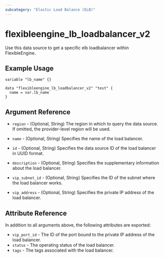 ```yaml
---
subcategory: "Elastic Load Balance (ELB)"
---
```


# flexibleengine_lb_loadbalancer_v2

Use this data source to get a specific elb loadbalancer within FlexibleEngine.

## Example Usage

```hcl
variable "lb_name" {}

data "flexibleengine_lb_loadbalancer_v2" "test" {
  name = var.lb_name
}
```

## Argument Reference

* `region` - (Optional, String) The region in which to query the data source. If omitted, the provider-level region
  will be used.

* `name` - (Optional, String) Specifies the name of the load balancer.

* `id` - (Optional, String) Specifies the data source ID of the load balancer in UUID format.

* `description` - (Optional, String) Specifies the supplementary information about the load balancer.

* `vip_subnet_id` - (Optional, String) Specifies the ID of the subnet where the load balancer works.

* `vip_address` - (Optional, String) Specifies the private IP address of the load balancer.

## Attribute Reference

In addition to all arguments above, the following attributes are exported:

* `vip_port_id` - The ID of the port bound to the private IP address of the load balancer.
* `status` - The operating status of the load balancer.
* `tags` - The tags associated with the load balancer.
